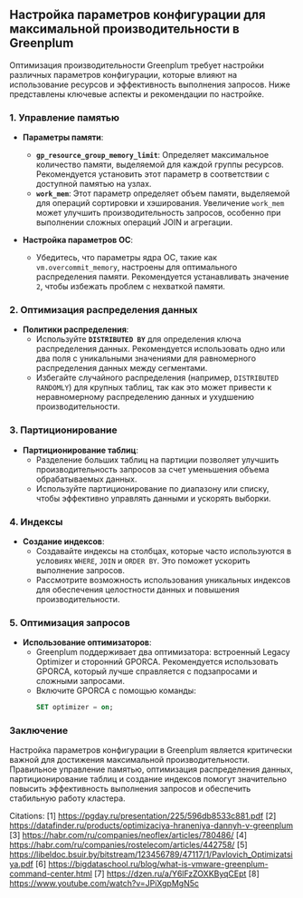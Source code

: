 ## Настройка параметров конфигурации для максимальной производительности в Greenplum

Оптимизация производительности Greenplum требует настройки различных параметров конфигурации, которые влияют на использование ресурсов и эффективность выполнения запросов. Ниже представлены ключевые аспекты и рекомендации по настройке.

### 1. Управление памятью

- **Параметры памяти**:
  - **`gp_resource_group_memory_limit`**: Определяет максимальное количество памяти, выделяемой для каждой группы ресурсов. Рекомендуется установить этот параметр в соответствии с доступной памятью на узлах.
  - **`work_mem`**: Этот параметр определяет объем памяти, выделяемой для операций сортировки и хэширования. Увеличение `work_mem` может улучшить производительность запросов, особенно при выполнении сложных операций JOIN и агрегации.

- **Настройка параметров ОС**:
  - Убедитесь, что параметры ядра ОС, такие как `vm.overcommit_memory`, настроены для оптимального распределения памяти. Рекомендуется устанавливать значение `2`, чтобы избежать проблем с нехваткой памяти.

### 2. Оптимизация распределения данных

- **Политики распределения**:
  - Используйте **`DISTRIBUTED BY`** для определения ключа распределения данных. Рекомендуется использовать одно или два поля с уникальными значениями для равномерного распределения данных между сегментами.
  - Избегайте случайного распределения (например, `DISTRIBUTED RANDOMLY`) для крупных таблиц, так как это может привести к неравномерному распределению данных и ухудшению производительности.

### 3. Партиционирование

- **Партиционирование таблиц**:
  - Разделение больших таблиц на партиции позволяет улучшить производительность запросов за счет уменьшения объема обрабатываемых данных.
  - Используйте партиционирование по диапазону или списку, чтобы эффективно управлять данными и ускорять выборки.

### 4. Индексы

- **Создание индексов**:
  - Создавайте индексы на столбцах, которые часто используются в условиях `WHERE`, `JOIN` и `ORDER BY`. Это поможет ускорить выполнение запросов.
  - Рассмотрите возможность использования уникальных индексов для обеспечения целостности данных и повышения производительности.

### 5. Оптимизация запросов

- **Использование оптимизаторов**:
  - Greenplum поддерживает два оптимизатора: встроенный Legacy Optimizer и сторонний GPORCA. Рекомендуется использовать GPORCA, который лучше справляется с подзапросами и сложными запросами.
  - Включите GPORCA с помощью команды:
    ```sql
    SET optimizer = on;
    ```

### Заключение

Настройка параметров конфигурации в Greenplum является критически важной для достижения максимальной производительности. Правильное управление памятью, оптимизация распределения данных, партиционирование таблиц и создание индексов помогут значительно повысить эффективность выполнения запросов и обеспечить стабильную работу кластера.

Citations:
[1] https://pgday.ru/presentation/225/596db8533c881.pdf
[2] https://datafinder.ru/products/optimizaciya-hraneniya-dannyh-v-greenplum
[3] https://habr.com/ru/companies/neoflex/articles/780486/
[4] https://habr.com/ru/companies/rostelecom/articles/442758/
[5] https://libeldoc.bsuir.by/bitstream/123456789/47117/1/Pavlovich_Optimizatsiya.pdf
[6] https://bigdataschool.ru/blog/what-is-vmware-greenplum-command-center.html
[7] https://dzen.ru/a/Y6lFzZOXKByqCEpt
[8] https://www.youtube.com/watch?v=JPiXgpMgN5c
